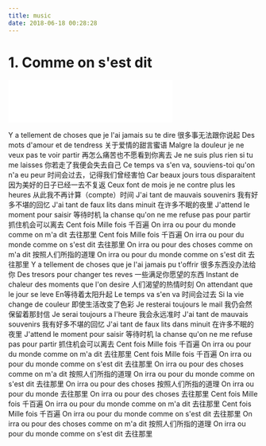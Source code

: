 ```yaml
---
title: music
date: 2018-06-18 00:28:28
---
```

# 1. Comme on s'est dit

<iframe frameborder="no" border="0" marginwidth="0" marginheight="0" width=330 height=86 src="//music.163.com/outchain/player?type=2&id=27937030&auto=1&height=66"></iframe>

Y a tellement de choses que je l'ai jamais su te dire
很多事无法跟你说起
Des mots d'amour et de tendress
关于爱情的甜言蜜语
Malgre la douleur je ne veux pas te voir partir
再怎么痛苦也不愿看到你离去
Je ne suis plus rien si tu me laisses
你若走了我便会失去自己
Ce temps va s'en va, souviens-toi qu'on n'a eu peur
时间会过去，记得我们曾经害怕
Car beaux jours tous disparaitent
因为美好的日子已经一去不复返
Ceux font de mois je ne contre plus les heures
从此我不再计算（compte）时间
J'ai tant de mauvais souvenirs
我有好多不堪的回忆
J'ai tant de faux lits dans minuit
在许多不眠的夜里
J'attend le moment pour saisir
等待时机
la chanse qu'on ne me refuse pas pour partir
抓住机会可以离去
Cent fois Mille fois
千百遍
On irra ou pour du monde comme on m'a dit
去往那里
Cent fois Mille fois
千百遍
On irra ou pour du monde comme on s'est dit
去往那里
On irra ou pour des choses comme on m'a dit
按照人们所指的道理
On irra ou pour du monde comme on s'est dit
去往那里
Y a tellement de choses que je l'ai jamais pu t'offrir
很多东西没办法给你
Des tresors pour changer tes reves
一些满足你愿望的东西
Instant de chaleur des moments que l'on desire
人们渴望的热情时刻
On attendant que le jour se leve
En等待着太阳升起
Le temps va s'en va
时间会过去
Si la vie change de couleur
即使生活改变了色彩
Je resterai toujours le mail
我仍会然保留着那封信
Je serai toujours a l'heure
我会永远准时
J'ai tant de mauvais souvenirs
我有好多不堪的回忆
J'ai tant de faux lits dans minuit
在许多不眠的夜里
J'attend le moment pour saisir
等待时机
la chanse qu'on ne me refuse pas pour partir
抓住机会可以离去
Cent fois Mille fois
千百遍
On irra ou pour du monde comme on m'a dit
去往那里
Cent fois Mille fois
千百遍
On irra ou pour du monde comme on s'est dit
去往那里
On irra ou pour des choses comme on m'a dit
按照人们所指的道理
On irra ou pour du monde comme on s'est dit
去往那里
On irra ou pour des choses
按照人们所指的道理
On irra ou pour du monde
去往那里
On irra ou pour des choses
去往那里
Cent fois Mille fois
千百遍
On irra ou pour du monde comme on m'a dit
去往那里
Cent fois Mille fois
千百遍
On irra ou pour du monde comme on s'est dit
去往那里
On irra ou pour des choses comme on m'a dit
按照人们所指的道理
On irra ou pour du monde comme on s'est dit
去往那里